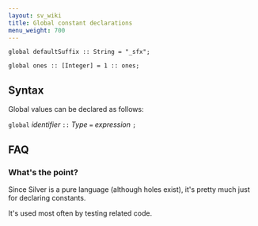 ```yaml
---
layout: sv_wiki
title: Global constant declarations
menu_weight: 700
---
```



```
global defaultSuffix :: String = "_sfx";

global ones :: [Integer] = 1 :: ones;
```

## Syntax

Global values can be declared as follows:

`global` _identifier_ `::` _Type_ `=` _expression_ `;`

## FAQ

### What's the point?

Since Silver is a pure language (although holes exist), it's pretty much just for declaring constants.

It's used most often by testing related code.
